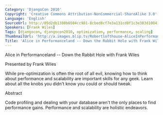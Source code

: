 ```yaml
---
Category: 'DjangoCon 2010'
Copyright: 'Creative Commons Attribution-NonCommercial-ShareAlike 3.0'
Language: 'English'
SourceUrl: http://05d2db1380b6504cc981-8cbed8cf7e3a131cd8f1c3e383d10041.r93.cf2.rackcdn.com/djangocon-2010/41_alice-in-performanceland-down-the-rabbit-hole-with-frank-wiles.flv
Speakers: [Frank Wiles]
Tags: [djangocon, djangocon2010, optimization, performance, scaling]
ThumbnailUrl: 'http://a.images.blip.tv/Robertlofthouse-AliceInPerformancelandDownTheRabbitHoleWithFrankWiles688.png'
Title: 'Alice in Performanceland -- Down the Rabbit Hole with Frank Wiles'
---
```

Alice in Performanceland -- Down the Rabbit Hole with Frank Wiles

Presented by Frank Wiles

While pre-optimization is often the root of all evil, knowing how to think
about performance and scalability are important skills for any geek. Learn
about all the knobs you didn't know you could or should tweak.

Abstract

Code profiling and dealing with your database aren't the only places to find
performance gains. Performance and scalability are holistic endeavors.
